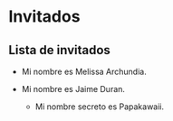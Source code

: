 # Invitados

## Lista de invitados

* Mi nombre es Melissa Archundia.

* Mi nombre es Jaime Duran.
    * Mi nombre secreto es Papakawaii.
